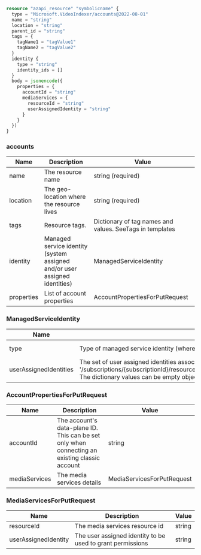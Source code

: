 ```terraform
resource "azapi_resource" "symbolicname" {
  type = "Microsoft.VideoIndexer/accounts@2022-08-01"
  name = "string"
  location = "string"
  parent_id = "string"
  tags = {
    tagName1 = "tagValue1"
    tagName2 = "tagValue2"
  }
  identity {
    type = "string"
    identity_ids = []
  }
  body = jsonencode({
    properties = {
      accountId = "string"
      mediaServices = {
        resourceId = "string"
        userAssignedIdentity = "string"
      }
    }
  })
}

```

### accounts

| Name | Description | Value |
|-|-|-|
| name | The resource name | string (required) |
| location | The geo-location where the resource lives | string (required) |
| tags | Resource tags. | Dictionary of tag names and values. SeeTags in templates |
| identity | Managed service identity (system assigned and/or user assigned identities) | ManagedServiceIdentity |
| properties | List of account properties | AccountPropertiesForPutRequest |


### ManagedServiceIdentity

| Name | Description | Value |
|-|-|-|
| type | Type of managed service identity (where both SystemAssigned and UserAssigned types are allowed). | 'None''SystemAssigned''SystemAssigned,UserAssigned''UserAssigned' (required) |
| userAssignedIdentities | The set of user assigned identities associated with the resource. The userAssignedIdentities dictionary keys will be ARM resource ids in the form: '/subscriptions/{subscriptionId}/resourceGroups/{resourceGroupName}/providers/Microsoft.ManagedIdentity/userAssignedIdentities/{identityName}. The dictionary values can be empty objects ({}) in requests. | object |


### AccountPropertiesForPutRequest

| Name | Description | Value |
|-|-|-|
| accountId | The account's data-plane ID. This can be set only when connecting an existing classic account | string |
| mediaServices | The media services details | MediaServicesForPutRequest |


### MediaServicesForPutRequest

| Name | Description | Value |
|-|-|-|
| resourceId | The media services resource id | string |
| userAssignedIdentity | The user assigned identity to be used to grant permissions | string |


